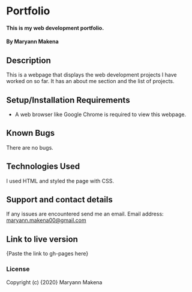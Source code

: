 # Portfolio

#### This is my web development portfolio.

#### By Maryann Makena

## Description

This is a webpage that displays the web development projects I have worked on so far. It has an about me section and the list of projects.

## Setup/Installation Requirements

- A web browser like Google Chrome is required to view this webpage.

## Known Bugs

There are no bugs.

## Technologies Used

I used HTML and styled the page with CSS.

## Support and contact details

If any issues are encountered send me an email.
Email address: maryann.makena00@gmail.com

## Link to live version

{Paste the link to gh-pages here}

### License

Copyright (c) {2020} Maryann Makena
